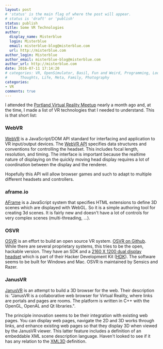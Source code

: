 ```yaml
---
layout: post
# 'status' is the main flag of where the post will appear.
# status is 'draft' or 'publish'
status: publish
title: Some VR Technologies
author:
  display_name: Misterblue
  login: Misterblue
  email: misterblue-blog@misterblue.com
  url: http://misterblue.com
author_login: Misterblue
author_email: misterblue-blog@misterblue.com
author_url: http://misterblue.com
date: 2016-07-11 17:14:20
# categories: VR, OpenSimulator, Basil, Fun and Weird, Programming, LookingGlass, Travel
#      Thoughts, Life, Meta, Family, Photography
categories:
- VR
comments: true
---
```

I attended the
[Portland Virtual Reality Meetup]
nearly a month ago and, at the time, I made a list of VR technologies that I
needed to understand. This is that short list:

### WebVR

[WebVR] is a JavaScript/DOM API standard for interfacing and application
to VR input/output devices. 
The [WebVR API] specifies data structures and conventions for controlling
the headset. This includes focal length, resolution, and timing.
The interface is important because the realtime nature of displaying on the
quickly moving head display requires a lot of coordination between the display
and the renderer.

Hopefully this API will allow browser games and such to adapt to multiple different
headsets and controllers.

### aframe.io

[AFrame] is a JavaScript system that specifies HTML extensions to define 3D scenes which
are displayed with WebGL. So it is a simple authoring tool for creating 3d scenes.
It is fairly new and doesn't have a lot of controls for very complex scenes
(multi-threading, ...).

### OSVR

[OSVR] is an effort to build an open source VR system.
[OSVR on Github].
While there are several proprietary
systems, this tries to be the open, hackable version.
They have an SDK and a
[2160 X 1200 dual display headset] which is part of their Hacker Development Kit ([HDK]).
The software seems to be built for Windows and Mac.
OSVR is maintained by Sensics and Razer.

### JanusVR

[JanusVR] is an attempt to build a 3D browser for the web.
Their description is:
"JanusVR is a collaborative web browser for Virtual Reality, where links
are portals and pages are rooms.
The platform is written in C++ with the OpenGL, OpenAL and Qt libraries.".

The principle innovation seems to be their integration with existing web pages.
You can display web pages, navigate the 2D and 3D works through links,
and enhance existing web pages so that they display 3D when viewed by the
JanusVR viewer. This latter feature includes a definition of an embeddable
XML scene description language. Haven't looked to see if it has any
relation to the [XML3D] definition.

[Portland Virtual Reality Meetup]: http://www.meetup.com/Portland-Virtual-Reality-Meetup/events/231253911/
[AFrame]: http://aframe.io/
[WebVR]: http://webvr.info
[WebVR API]: https://developer.mozilla.org/en-US/docs/Web/API/WebVR_API
[OSVR]: http://www.osvr.org/
[OSVR on Github]: http://osvr.github.io/
[2160 X 1200 dual display headset]: http://www.osvr.org/forum/viewtopic.php?f=2&t=3930
[HDK]: http://www.osvr.org/hdk2.html
[JanusVR]: http://janusvr.com/
[XML3D]: http://xml3d.org/

